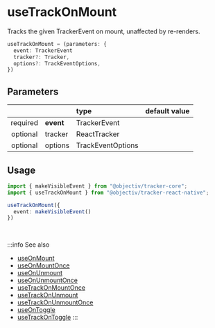 # useTrackOnMount

Tracks the given TrackerEvent on mount, unaffected by re-renders.

```ts
useTrackOnMount = (parameters: {
  event: TrackerEvent
  tracker?: Tracker,
  options?: TrackEventOptions,
})
```

## Parameters
|          |           | type              | default value |
|:--------:|:----------|:------------------|:--------------|
| required | **event** | TrackerEvent      |               |
| optional | tracker   | ReactTracker      |               |
| optional | options   | TrackEventOptions |               |

## Usage
```ts
import { makeVisibleEvent } from "@objectiv/tracker-core";
import { useTrackOnMount } from "@objectiv/tracker-react-native";
```

```ts
useTrackOnMount({ 
  event: makeVisibleEvent()
})
```

<br />

:::info See also
- [useOnMount](/tracking/react-native/api-reference/hooks/useOnMount.md)
- [useOnMountOnce](/tracking/react-native/api-reference/hooks/useOnMountOnce.md)
- [useOnUnmount](/tracking/react-native/api-reference/hooks/useOnUnmount.md)
- [useOnUnmountOnce](/tracking/react-native/api-reference/hooks/useOnUnmountOnce.md)
- [useTrackOnMountOnce](/tracking/react-native/api-reference/hooks/useTrackOnMountOnce.md)
- [useTrackOnUnmount](/tracking/react-native/api-reference/hooks/useTrackOnUnmount.md)
- [useTrackOnUnmountOnce](/tracking/react-native/api-reference/hooks/useTrackOnUnmountOnce.md)
- [useOnToggle](/tracking/react-native/api-reference/hooks/useOnToggle.md)
- [useTrackOnToggle](/tracking/react-native/api-reference/hooks/useTrackOnToggle.md)
:::
